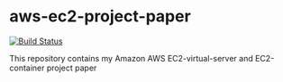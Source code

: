 # aws-ec2-project-paper
[![Build Status](https://travis-ci.org/shibumi/aws-ec2-project-paper.svg?branch=master)](https://travis-ci.org/shibumi/aws-ec2-project-paper)

This repository contains my Amazon AWS EC2-virtual-server and EC2-container project paper
